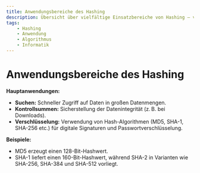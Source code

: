 ```yaml
---
title: Anwendungsbereiche des Hashing
description: Übersicht über vielfältige Einsatzbereiche von Hashing – von schnellen Suchen bis zu Sicherheitsanwendungen.
tags:
    - Hashing
    - Anwendung
    - Algorithmus
    - Informatik
---
```


# Anwendungsbereiche des Hashing

**Hauptanwendungen:**
- **Suchen:** Schneller Zugriff auf Daten in großen Datenmengen.
- **Kontrollsummen:** Sicherstellung der Datenintegrität (z. B. bei Downloads).
- **Verschlüsselung:** Verwendung von Hash-Algorithmen (MD5, SHA-1, SHA-256 etc.) für digitale Signaturen und Passwortverschlüsselung.

**Beispiele:**  
- MD5 erzeugt einen 128-Bit-Hashwert.  
- SHA-1 liefert einen 160-Bit-Hashwert, während SHA-2 in Varianten wie SHA-256, SHA-384 und SHA-512 vorliegt.

